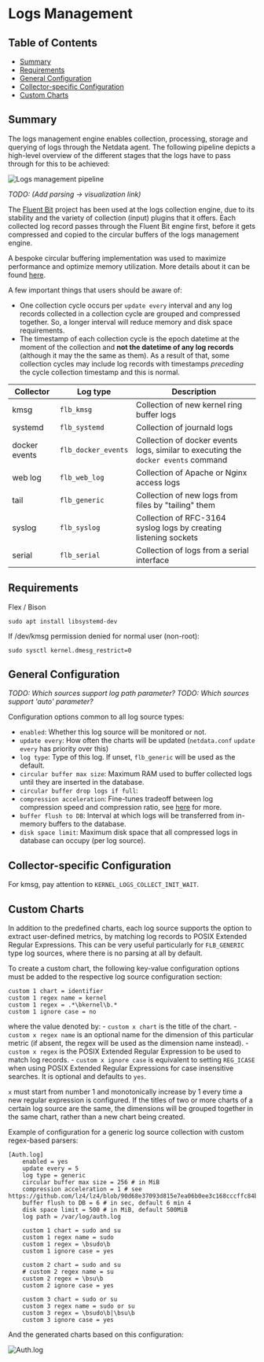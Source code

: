 # Logs Management

## Table of Contents

- [Summary](#summary)  
- [Requirements](#requirements)
- [General Configuration](#general-configuration)
- [Collector-specific Configuration](#collector-configuration)
- [Custom Charts](#custom-charts)

<a name="summary"/>

## Summary

</a>

The logs management engine enables collection, processing, storage and querying of logs through the Netdata agent. The following pipeline depicts a high-level overview of the different stages that the logs have to pass through for this to be achieved:

![Logs management pipeline](https://user-images.githubusercontent.com/5953192/191845591-fea3392c-427a-4b56-95f4-e029775378b0.jpg "Logs management pipeline")

_TODO: (Add parsing -> visualization link)_

The [Fluent Bit](https://github.com/fluent/fluent-bit) project has been used at the logs collection engine, due to its stability and the variety of collection (input) plugins that it offers. Each collected log record passes through the Fluent Bit engine first, before it gets compressed and copied to the circular buffers of the logs management engine.

A bespoke circular buffering implementation was used to maximize performance and optimize memory utilization. More details about it can be found [here](https://github.com/netdata/netdata/pull/13291#buffering).

A few important things that users should be aware of:

* One collection cycle occurs per `update every` interval and any log records collected in a collection cycle are grouped and compressed together. So, a longer interval will reduce memory and disk space requirements.
* The timestamp of each collection cycle is the epoch datetime at the moment of the collection and __not the datetime of any log records__ (although it may the the same as them). As a result of that, some collection cycles may include log records with timestamps _preceding_ the cycle collection timestamp and this is normal.



|  Collector    | Log type      | Description  |
| ------------  | ------------  | ------------ |
| kmsg          | `flb_kmsg`    | Collection of new kernel ring buffer logs
| systemd       | `flb_systemd` | Collection of journald logs
| docker events | `flb_docker_events` | Collection of docker events logs, similar to executing the `docker events` command
| web log       | `flb_web_log` | Collection of Apache or Nginx access logs
| tail          | `flb_generic` | Collection of new logs from files by "tailing" them
| syslog        | `flb_syslog`  | Collection of RFC-3164 syslog logs by creating listening sockets
| serial        | `flb_serial`  | Collection of logs from a serial interface

<a name="requirements"/>

## Requirements

</a>

Flex / Bison

```
sudo apt install libsystemd-dev
```

If /dev/kmsg permission denied for normal user (non-root):
```
sudo sysctl kernel.dmesg_restrict=0
```


<a name="general-configuration"/>

## General Configuration

</a>

_TODO: Which sources support log path parameter?_
_TODO: Which sources support 'auto' parameter?_

Configuration options common to all log source types:

- `enabled`: Whether this log source will be monitored or not.
- `update every`: How often the charts will be updated (`netdata.conf` `update every` has priority over this)
- `log type`: Type of this log. If unset, `flb_generic` will be used as the default.
- `circular buffer max size`: Maximum RAM used to buffer collected logs until they are inserted in the database.
- `circular buffer drop logs if full`: 
- `compression acceleration`: Fine-tunes tradeoff between log compression speed and compression ratio, see [here](https://github.com/lz4/lz4/blob/90d68e37093d815e7ea06b0ee3c168cccffc84b8/lib/lz4.h#L195) for more.
- `buffer flush to DB`: Interval at which logs will be transferred from in-memory buffers to the database.
- `disk space limit`: Maximum disk space that all compressed logs in database can occupy (per log source).


<a name="collector-configuration"/>

## Collector-specific Configuration

</a>

For kmsg, pay attention to `KERNEL_LOGS_COLLECT_INIT_WAIT`.

<a name="custom-charts"/>

## Custom Charts

</a>

In addition to the predefined charts, each log source supports the option to extract 
user-defined metrics, by matching log records to POSIX Extended Regular Expressions. 
This can be very useful particularly for `FLB_GENERIC` type log sources, where
there is no parsing at all by default.

To create a custom chart, the following key-value configuration options must be 
added to the respective log source configuration section:

    custom 1 chart = identifier
	custom 1 regex name = kernel
	custom 1 regex = .*\bkernel\b.*
	custom 1 ignore case = no

where the value denoted by:
    - `custom x chart` is the title of the chart.
    - `custom x regex name` is an optional name for the dimension of this particular metric 
    (if absent, the regex will be used as the dimension name instead).
    - `custom x regex` is the POSIX Extended Regular Expression to be used to match log records.
    - `custom x ignore case` is equivalent to setting `REG_ICASE` when using 
    POSIX Extended Regular Expressions for case insensitive searches. It is optional and defaults to `yes`. 

`x` must start from number 1 and monotonically increase by 1 every time a new regular expression is configured. 
If the titles of two or more charts of a certain log source are the same, the dimensions will be grouped together 
in the same chart, rather than a new chart being created.

Example of configuration for a generic log source collection with custom regex-based parsers:

```
[Auth.log]
	enabled = yes
	update every = 5
	log type = generic
	circular buffer max size = 256 # in MiB
	compression acceleration = 1 # see https://github.com/lz4/lz4/blob/90d68e37093d815e7ea06b0ee3c168cccffc84b8/lib/lz4.h#L195
	buffer flush to DB = 6 # in sec, default 6 min 4
	disk space limit = 500 # in MiB, default 500MiB
	log path = /var/log/auth.log

	custom 1 chart = sudo and su
	custom 1 regex name = sudo
	custom 1 regex = \bsudo\b
	custom 1 ignore case = yes

	custom 2 chart = sudo and su
	# custom 2 regex name = su
	custom 2 regex = \bsu\b
	custom 2 ignore case = yes

	custom 3 chart = sudo or su
	custom 3 regex name = sudo or su
	custom 3 regex = \bsudo\b|\bsu\b
	custom 3 ignore case = yes
```

And the generated charts based on this configuration:

![Auth.log](https://user-images.githubusercontent.com/5953192/197003292-13cf2285-c614-42a1-ad5a-896370c22883.PNG)